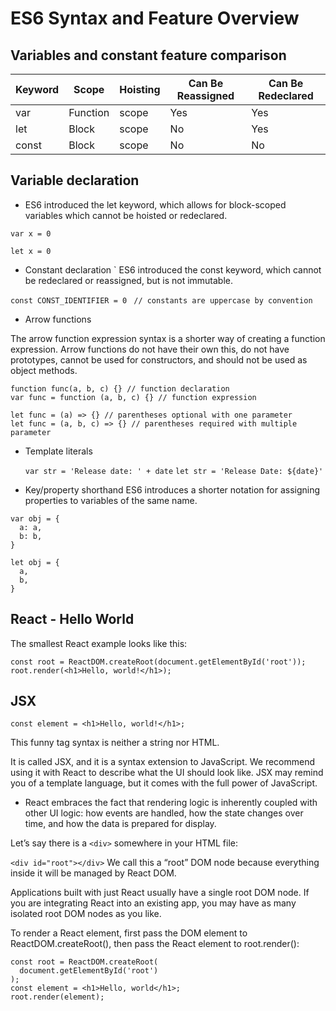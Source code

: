 # ES6 Syntax and Feature Overview

## Variables and constant feature comparison

|Keyword|	Scope|	Hoisting|	Can Be Reassigned|	Can Be Redeclared|
|------|------|----------|----------|------------|
|var|	Function| scope	|Yes|	Yes	|Yes|
let|	Block |scope|	No|	Yes|	No|
|const	|Block| scope|	No|	No	|No|

## Variable declaration

- ES6 introduced the let keyword, which allows for block-scoped variables which cannot be hoisted or redeclared.

`var x = 0`

`let x = 0`

- Constant declaration
`
ES6 introduced the const keyword, which cannot be redeclared or reassigned, but is not immutable.

`const CONST_IDENTIFIER = 0`
` // constants are uppercase by convention`

- Arrow functions

The arrow function expression syntax is a shorter way of creating a function expression. Arrow functions do not have their own this, do not have prototypes, cannot be used for constructors, and should not be used as object methods.

```
function func(a, b, c) {} // function declaration
var func = function (a, b, c) {} // function expression
```

```
let func = (a) => {} // parentheses optional with one parameter
let func = (a, b, c) => {} // parentheses required with multiple parameter
```

- Template literals

    `var str = 'Release date: ' + date`
    `let str = 'Release Date: ${date}'`


- Key/property shorthand
ES6 introduces a shorter notation for assigning properties to variables of the same name.

```
var obj = {
  a: a,
  b: b,
}
```

```
let obj = {
  a,
  b,
}
```


## React - Hello World

The smallest React example looks like this:
```
const root = ReactDOM.createRoot(document.getElementById('root'));
root.render(<h1>Hello, world!</h1>);
```

## JSX

`const element = <h1>Hello, world!</h1>;`

This funny tag syntax is neither a string nor HTML.

It is called JSX, and it is a syntax extension to JavaScript. We recommend using it with React to describe what the UI should look like. JSX may remind you of a template language, but it comes with the full power of JavaScript.

- React embraces the fact that rendering logic is inherently coupled with other UI logic: how events are handled, how the state changes over time, and how the data is prepared for display.

Let’s say there is a `<div>` somewhere in your HTML file:

`<div id="root"></div>`
We call this a “root” DOM node because everything inside it will be managed by React DOM.

Applications built with just React usually have a single root DOM node. If you are integrating React into an existing app, you may have as many isolated root DOM nodes as you like.

To render a React element, first pass the DOM element to ReactDOM.createRoot(), then pass the React element to root.render():

```
const root = ReactDOM.createRoot(
  document.getElementById('root')
);
const element = <h1>Hello, world</h1>;
root.render(element);
```


